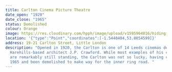 ```yaml
---
title: Carlton Cinema Picture Theatre
date_open: "1920"
date_close: "1965"
status: Demolished
colour: Orange
image: https://res.cloudinary.com/hpph/image/upload/v1595964816/hidinginplainsight/carltoncinemapicturetheatre.svg
location: '{"type":"Point","coordinates":[-1.5440404,53.8054599]}'
address: 19-21 Carlton Street, Little London
description: "Opened in 1920, the Carlton is one of 14 Leeds cinemas designed by
  Harehills-based architect J.P. Crawford. While most examples of his cinemas
  are remarkably still standing, the Carlton was not so lucky, having closed in
  1965 and been demolished to make way for the inner ring road. "
---
```


